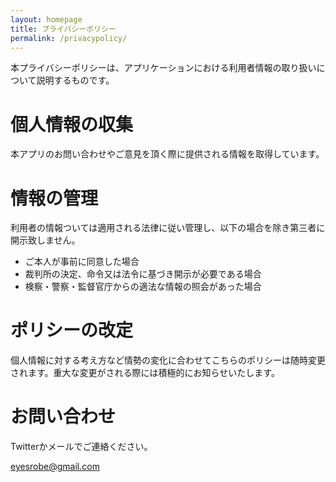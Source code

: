 ```yaml
---
layout: homepage
title: プライバシーポリシー
permalink: /privacypolicy/
---
```


本プライバシーポリシーは、アプリケーションにおける利用者情報の取り扱いについて説明するものです。

# 個人情報の収集

本アプリのお問い合わせやご意見を頂く際に提供される情報を取得しています。<br>

# 情報の管理

利用者の情報ついては適用される法律に従い管理し、以下の場合を除き第三者に開示致しません。
- ご本人が事前に同意した場合
- 裁判所の決定、命令又は法令に基づき開示が必要である場合
- 検察・警察・監督官庁からの適法な情報の照会があった場合

# ポリシーの改定

個人情報に対する考え方など情勢の変化に合わせてこちらのポリシーは随時変更されます。重大な変更がされる際には積極的にお知らせいたします。

# お問い合わせ

Twitterかメールでご連絡ください。

[eyesrobe@gmail.com](mailto:eyesrobe@gmail.com)
